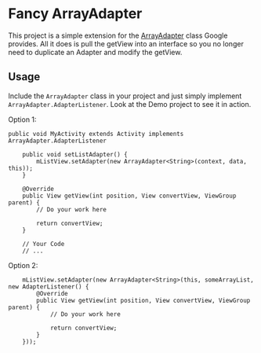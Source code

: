 Fancy ArrayAdapter
==============================

This project is a simple extension for the [ArrayAdapter](http://developer.android.com/reference/android/widget/ArrayAdapter.html) class Google provides. All it does is pull the getView into an interface so you no longer need to duplicate an Adapter and modify the getView.

Usage
-----------

Include the `ArrayAdapter` class in your project and just simply implement `ArrayAdapter.AdapterListener`. Look at the Demo project to see it in action.

Option 1:

	public void MyActivity extends Activity implements ArrayAdapter.AdapterListener
		
		public void setListAdapter() {
			mListView.setAdapter(new ArrayAdapter<String>(context, data, this));
		}
		
		@Override
		public View getView(int position, View convertView, ViewGroup parent) {
			// Do your work here
		
			return convertView;
		}
		
		// Your Code
		// ...
		

	
Option 2:

		mListView.setAdapter(new ArrayAdapter<String>(this, someArrayList, new AdapterListener() {
			@Override
			public View getView(int position, View convertView, ViewGroup parent) {
				// Do your work here
				
				return convertView;
			}
		}));